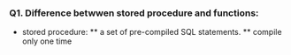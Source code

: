 ### Q1. Difference betwwen stored procedure and functions:
* stored procedure: 
** a set of pre-compiled SQL statements. 
** compile only one time

